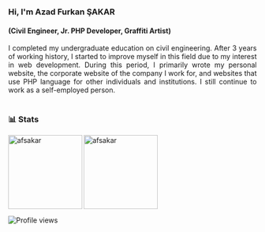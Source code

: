 ### Hi, I'm Azad Furkan ŞAKAR 
#### (Civil Engineer, Jr. PHP Developer, Graffiti Artist)


<div style="text-align: justify">
I completed my undergraduate education on civil engineering. After 3 years of working history, I started to improve myself in this field due to my interest in web development. During this period, I primarily wrote my personal website, the corporate website of the company I work for, and websites that use PHP language for other individuals and institutions. I still continue to work as a self-employed person.
</div>

<br>

### 📊 Stats

<img align="left" src="https://github-readme-stats.vercel.app/api/top-langs?username=afsakar&show_icons=true&locale=en&layout=compact&theme=buefy" alt="afsakar" height="150"/>

<img src="https://github-readme-stats.vercel.app/api?username=afsakar&show_icons=true&theme=buefy" alt="afsakar" height="150"/>

</br>

![Profile views](https://gpvc.arturio.dev/afsakar)
